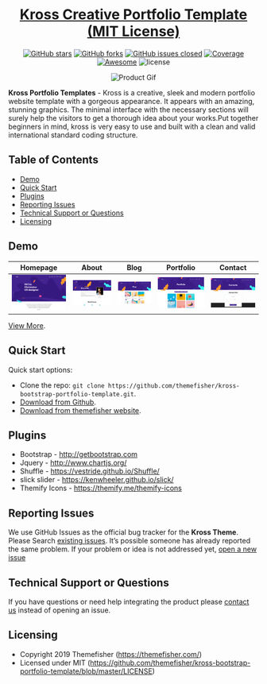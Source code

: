 <div align="center">

# <a href="https://sleek.tafcoder.com/" target="_blank" rel="noopener noreferrer">Kross Creative Portfolio Template (MIT License)</a>

</div>

<div align="center">

[![GitHub stars](https://img.shields.io/github/stars/themefisher/kross-bootstrap-portfolio-template.svg?color="brightgreen"&style=flat-square)](https://github.com/tafcoder/sleek-dashboard/stargazers)
[![GitHub forks](https://img.shields.io/github/forks/themefisher/kross-bootstrap-portfolio-template.svg?color="success"&style=flat-square)](https://github.com/tafcoder/sleek-dashboard/network)
[![GitHub issues closed](https://img.shields.io/github/issues-closed-raw/themefisher/kross-bootstrap-portfolio-template.svg?color="orange"&style=flat-square)]() 
<a href="https://coveralls.io/github/chartjs/Chart.js?branch=master"><img src="https://img.shields.io/coveralls/chartjs/Chart.js.svg?&style=flat-square&maxAge=600" alt="Coverage"></a>
<a href="https://github.com/chartjs/awesome"><img src="https://awesome.re/badge-flat2.svg?&style=flat-square" alt="Awesome"></a>
![license](https://img.shields.io/badge/license-MIT-blue.svg?&style=flat-square)

</div>

<div align="center">

![Product Gif](src/images/github/kross-homepage.gif)

</div>

**Kross Portfolio Templates** - Kross is a creative, sleek and modern portfolio website template with a gorgeous appearance. It appears with an amazing, stunning graphics. The minimal interface with the necessary sections will surely help the visitors to get a thorough idea about your works.Put together beginners in mind, kross is very easy to use and built with a clean and valid international standard coding structure.

## Table of Contents

- [Demo](#demo)
- [Quick Start](#quick-start)
- [Plugins](#plugins)
- [Reporting Issues](#reporting-issues)
- [Technical Support or Questions](#technical-support-or-questions)
- [Licensing](#licensing)

## Demo

| Homepage  | About  | Blog  | Portfolio  | Contact  |
|---|---|---|---|---|
| [![Homepage](src/images/github/homepage.png)](http://demo.themefisher.com/kross/)  | [![About](src/images/github/about.png)](http://demo.themefisher.com/kross/about.html) | [![Blog](src/images/github/blog.png)](http://demo.themefisher.com/kross/blog.html) | [![portfolio](src/images/github/portfolio.png)](http://demo.themefisher.com/kross/portfolio.html) | [![contact](src/images/github/contact.png)](http://demo.themefisher.com/kross/contact.html)

[View More](http://demo.themefisher.com/kross).

## Quick Start
Quick start options:

- Clone the repo: `git clone https://github.com/themefisher/kross-bootstrap-portfolio-template.git`.
- [Download from Github](https://github.com/themefisher/kross-bootstrap-portfolio-template/archive/master.zip).
- [Download from themefisher website](https://themefisher.com/products/kross-creative-portfolio-template).

## Plugins
* Bootstrap - http://getbootstrap.com
* Jquery - 	http://www.chartjs.org/
* Shuffle - 	https://vestride.github.io/Shuffle/
* slick slider - 	https://kenwheeler.github.io/slick/
* Themify Icons - 	https://themify.me/themify-icons


## Reporting Issues

We use GitHub Issues as the official bug tracker for the **Kross Theme**. Please Search [existing issues](https://github.com/themefisher/kross-bootstrap-portfolio-template/issues). It’s possible someone has already reported the same problem.
If your problem or idea is not addressed yet, [open a new issue](https://github.com/themefisher/kross-bootstrap-portfolio-template/issues/new)

## Technical Support or Questions

If you have questions or need help integrating the product please [contact us](mailto:themefisher@gmail.com) instead of opening an issue.

## Licensing

- Copyright 2019 Themefisher (https://themefisher.com/)
- Licensed under MIT (https://github.com/themefisher/kross-bootstrap-portfolio-template/blob/master/LICENSE)